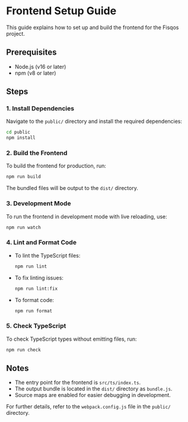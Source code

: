 # Frontend Setup Guide

This guide explains how to set up and build the frontend for the Fisqos project.

## Prerequisites

- Node.js (v16 or later)
- npm (v8 or later)

## Steps

### 1. Install Dependencies
Navigate to the `public/` directory and install the required dependencies:

```bash
cd public
npm install
```

### 2. Build the Frontend
To build the frontend for production, run:

```bash
npm run build
```

The bundled files will be output to the `dist/` directory.

### 3. Development Mode
To run the frontend in development mode with live reloading, use:

```bash
npm run watch
```

### 4. Lint and Format Code
- To lint the TypeScript files:

  ```bash
  npm run lint
  ```

- To fix linting issues:

  ```bash
  npm run lint:fix
  ```

- To format code:

  ```bash
  npm run format
  ```

### 5. Check TypeScript
To check TypeScript types without emitting files, run:

```bash
npm run check
```

## Notes
- The entry point for the frontend is `src/ts/index.ts`.
- The output bundle is located in the `dist/` directory as `bundle.js`.
- Source maps are enabled for easier debugging in development.

For further details, refer to the `webpack.config.js` file in the `public/` directory.